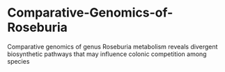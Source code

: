 # Comparative-Genomics-of-Roseburia
Comparative genomics of genus Roseburia metabolism reveals divergent biosynthetic pathways that may influence colonic competition among species
